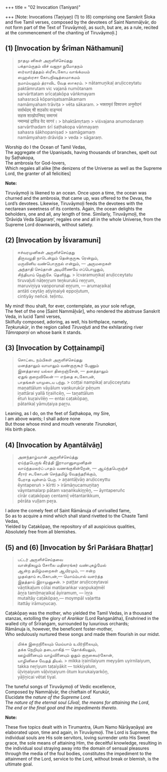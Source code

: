 +++
title = "02 Invocation (Taniyan)"

+++
[Note: Invocations (Taṉiyaṉ) (1) to (6) comprising one Sanskrit Śloka and five Tamil verses, composed by the devotees of Saint Nammāḻvār, do not form part of the Text of Tiruvāymoḻi, as such, but are, as a rule, recited at the commencement of the chanting of Tiruvāymoḻi.]

## **(1)** [Invocation by Śrīman Nāthamuni]

> நாதமு னிகள் அருளிச்செய்தது  
> பக்தாம்ருதம் விச் வஜநா நுமோதநம்  
> ஸர்வார்த்ததம் ஸ்ரீசடகோப வாங்க்மயம்  
> ஸஹஸ்ரசா கோபநிஷத்ஸமாகமம்  
> நமாம்யஹம் த்ராவிட வேத ஸாகரம். >
> nātamuṉikaḷ aruḷicceytatu  
> paktāmrutam vic vajanā numōtanam  
> sarvārttatam srīcaṭakōpa vāṅkmayam  
> sahasracā kōpaniṣatsamākamam  
> namāmyaham trāviṭa > vēta sākaram. >
> भक्तामृतं विश्वजन अनुमोदनं  
> सर्वार्थदम् श्री शठकोप वाङ्ग्मयं  
> सहस्र शाखोपनिषद् समागमं  
> नमाम्यहं द्राविड वेद सागरं। >
> bhaktāmṛtaṃ > viśvajana anumodanaṃ  
> sarvārthadam śrī śaṭhakopa vāṅmayaṃ  
> sahasra śākhopaniṣad > samāgamaṃ  
> namāmyahaṃ drāviḍa > veda > sāgaraṃ.

Worship do I the Ocean of Tamil Vedas,  
The aggregate of the Upaniṣads, having thousands of branches, spelt out by Śaṭhakopa,  
The ambrosia for God-lovers,  
Which regales all alike [the denizens of the Universe as well as the Supreme Lord, the granter of all felicities]

**Note:**

Tiruvāymoḻi is likened to an ocean. Once upon a time, the ocean was churned and the ambrosia, that came up, was offered to the Devas, the Lord’s devotees. Likewise, Tiruvāymoḻi feeds the devotees with the nectarean sweetness of its contents. Again, the ocean delights the beholders, one and all, any length of time. Similarly, Tiruvāymoḻi, the ‘Drāviḍa Veda Sāgaraṃ’, regales one and all in the whole Universe, from the Supreme Lord downwards, without satiety.

## (2) [Invocation by Īśvaramuni]

> ஈச்வரமுனிகள் அருளிச்செய்தது  
> திருவழுதி நாடென்றும் தென்குருகூ ரென்றும்,  
> மருவினிய வண்பொருநல் என்றும், — அருமறைகள்  
> அந்தாதி செய்தான் அடியிணையே எப்பொழுதும்,  
> சிந்தியாய் நெஞ்சே. தெளிந்து. >
> īcvaramuṉikaḷ aruḷicceytatu  
> tiruvaḻuti nāṭeṉṟum teṉkurukū reṉṟum,  
> maruviṉiya vaṇporunal eṉṟum, — arumaṟaikaḷ  
> antāti ceytāṉ aṭiyiṇaiyē eppoḻutum,  
> cintiyāy neñcē. teḷintu.

My mind! thou shalt, for ever, contemplate, as your sole refuge,  
The feet of the one [Saint Nammāḻvār], who rendered the abstruse Sanskrit Veda, in lucid Tamil verses,  
Skilfully composed, adoring, as well, his birthplace, namely,  
*Teṉkurukūr*, in the region called *Tiruvaḻuti* and the exhilarating river *Tāmraparṇi* on whose bank it stands.

## (3) [Invocation by Coṭṭainampi]

> சொட்டை நம்பிகள் அருளிச்செய்தது  
> மனத்தாலும் வாயாலும் வண்குருகூர் பேணும்  
> இனத்தாரை யல்லா திறைஞ்சேன், — தனத்தாலும்  
> ஏதுங் குறைவிலேன் — எந்தை சடகோபன்,  
> பாதங்கள் யாமுடைய பற்று. >
> coṭṭai nampikaḷ aruḷicceytatu  
> maṉattālum vāyālum vaṇkurukūr pēṇum  
> iṉattārai yallā tiṟaiñcēṉ, — taṉattālum  
> ētuṅ kuṟaivilēṉ — entai caṭakōpaṉ,  
> pātaṅkaḷ yāmuṭaiya paṟṟu.

Leaning, as I do, on the feet of Śaṭhakopa, my Sire,  
I am above wants; I shall adore none  
But those whose mind and mouth venerate *Tirunakari*,  
His birth place.

## (4) [Invocation by Aṉantālvāṉ]

> அனந்தாழ்வான் அருளிச்செய்த்து  
> ஏய்ந்தபெருங் கீர்த்தி இராமானுசமுனிதன்  
> வாய்ந்தமலர்ப் பாதம் வணங்குகின்றேன், — ஆய்ந்தபெருஞ்ச்  
> சீரார் சடகோபன் செந்தமிழ் வேதந்தரிக்கும்,  
> பேராத வுள்ளம் பெற. >
> aṉantāḻvāṉ aruḷicceyttu  
> ēyntaperuṅ > kīrtti > irāmāṉucamuṉitaṉ  
> vāyntamalarp pātam vaṇaṅkukiṉṟēṉ, — āyntaperuñc  
> cīrār caṭakōpaṉ centamiḻ vētantarikkum,  
> pērāta vuḷḷam peṟa.

I adore the comely feet of Saint Rāmānuja of unrivalled fame,  
So as to acquire a mind which shall stand rivetted to the Chaste Tamil Vedas,  
Yielded by Caṭakōpaṉ, the repository of all auspicious qualities,  
Absolutely free from all blemishes.

## (5) and (6) [Invocation by Śrī Parāśara Bhaṭṭar]

> பட்டர் அருளிச்செய்தவை  
> வான்திகழும் சோலை மதிளரங்கர் வண்புகழ்மேல்  
> ஆன்ற தமிழ்மறைகள் ஆயிரமும், — ஈன்ற  
> முதல்தாய் சடகோபன்,— மொய்ம்பால் வளர்த்த  
> இதத்தாய் இராமுனுசன். >
> paṭṭar aruḷicceytavai  
> vāṉtikaḻum cōlai matiḷaraṅkar vaṇpukaḻmēl  
> āṉṟa tamiḻmaṟaikaḷ āyiramum, — īṉṟa  
> mutaltāy caṭakōpaṉ,— moympāl vaḷartta  
> itattāy irāmuṉucaṉ.

Caṭakōpaṉ was the mother, who yielded the Tamil Vedas, in a thousand stanzas, extolling the glory of *Araṅkar* (Lord Raṅganātha), Enshrined in the walled city of Śrīraṅgam, surrounded by luxurious orchards;  
Rāmānuja is, however, the beneficent foster-mother,  
Who sedulously nurtured these songs and made them flourish in our midst.

> மிக்க இறைநிலையும் மெய்யாம் உயிர்நிலையும்,  
> தக்க நெறியும் தடையாகித் — தொக்கியலும்,  
> ஊழ்வினையும் வாழ்வினையும் ஓதும் குருகையர்கோன்,  
> யாழினிசை வேதத் தியல். >
> mikka iṟainilaiyum meyyām uyirnilaiyum,  
> takka neṟiyum taṭaiyākit — tokkiyalum,  
> ūḻviṉaiyum vāḻviṉaiyum ōtum kurukaiyarkōṉ,  
> yāḻiṉicai vētat tiyal.

The tuneful songs of Tiruvāymoḻi of Vedic excellence,  
Composed by Nammāḻvār, the chieftain of Kurukūr,  
Elucidate the *nature of the Supreme Lord*.  
The *nature of the eternal soul (Jīva), the means for attaining the Lord*,  
*The end or the final goal and the impediments thereto*.

**Note:**

These five topics dealt with in Tirumantra, (Aum Namo Nārāyaṇāya) are elaborated upon, time and again, in Tiruvāymoḻi. The Lord is Supreme, the individual souls are His sole servitors, loving surrender unto His Sweet grace, the sole means of attaining Him, the deceitful knowledge, resulting in the individual soul straying away into the domain of sensual pleasures through the media of the foul bodies, constitutes the impediment to the attainment of the Lord, service to the Lord, without break or blemish, is the ultimate goal.



